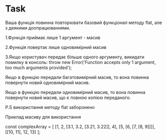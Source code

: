 # Task

Ваша функція повинна повторювати базовий функціонал методу flat, але з деякими доопрацюваннями.

1.Функція приймає лише 1 аргумент - масив

2.Функція повертає лише одновимірний масив

3.Якщо користувач передає більше одного аргументу, викидати помилку в консоль:
throw new Error('Function accepts only 1 argument, too much arguments provided');

Якщо в функцію передали багатовимірний масив, то вона повинна повернути новий одновимірний масив.

Якщо в функцію передали одновимірний масив, то вона повинна повернути новий масив, що є повною копією переданого.

P.S використання методу flat заборонено

Приклад масиву для використання

const complexArray = [
[1, 2, [3.1, 3.2, [3.21, 3.22]], 4],
[5, [6, [7, [8, 9]]]],
[[10, 11], 12, 13]
];


